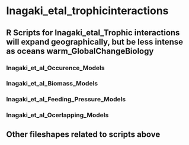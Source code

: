 # Inagaki_etal_trophicinteractions
## R Scripts for Inagaki_etal_Trophic interactions will expand geographically, but be less intense as oceans warm_GlobalChangeBiology
### Inagaki_et_al_Occurence_Models
### Inagaki_et_al_Biomass_Models
### Inagaki_et_al_Feeding_Pressure_Models
### Inagaki_et_al_Ocerlapping_Models

## Other fileshapes related to scripts above
